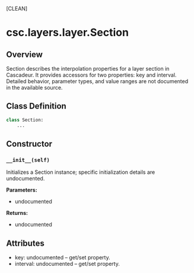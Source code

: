 [CLEAN]

# csc.layers.layer.Section

## Overview

Section describes the interpolation properties for a layer section in Cascadeur. It provides accessors for two properties: key and interval. Detailed behavior, parameter types, and value ranges are not documented in the available source.

## Class Definition

```python
class Section:
    ...
```

## Constructor

### `__init__(self)`

Initializes a Section instance; specific initialization details are undocumented.

**Parameters:**
- undocumented

**Returns:**
- undocumented

## Attributes

- key: undocumented – get/set property.
- interval: undocumented – get/set property.

